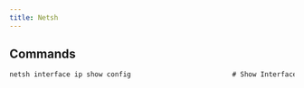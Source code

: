 ```yaml
---
title: Netsh
---
```


## Commands

```bat
netsh interface ip show config                         # Show Interface Configuration
```